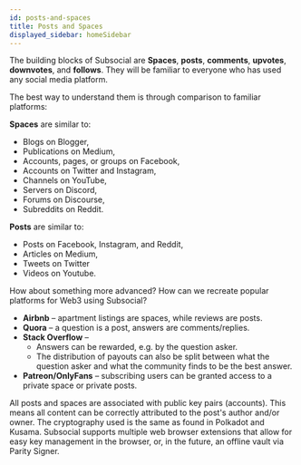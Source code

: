 ```yaml
---
id: posts-and-spaces
title: Posts and Spaces
displayed_sidebar: homeSidebar
---
```


The building blocks of Subsocial are **Spaces**, **posts**, **comments**, **upvotes**, **downvotes**, and **follows**. They
will be familiar to everyone who has used any social media platform.

The best way to understand them is through comparison to familiar platforms:

**Spaces** are similar to:

- Blogs on Blogger,
- Publications on Medium,
- Accounts, pages, or groups on Facebook,
- Accounts on Twitter and Instagram,
- Channels on YouTube,
- Servers on Discord,
- Forums on Discourse,
- Subreddits on Reddit.

**Posts** are similar to:

- Posts on Facebook, Instagram, and Reddit,
- Articles on Medium,
- Tweets on Twitter
- Videos on Youtube.

How about something more advanced? How can we recreate popular platforms for Web3
using Subsocial?

- **Airbnb** – apartment listings are spaces, while reviews are posts.
- **Quora** – a question is a post, answers are comments/replies.
- **Stack Overflow** –
  - Answers can be rewarded, e.g. by the question asker.
  - The distribution of payouts can also be split between what the question asker
and what the community finds to be the best answer.
- **Patreon/OnlyFans** – subscribing users can be granted access to a private space or private posts.

All posts and spaces are associated with public key pairs (accounts). This means all content
can be correctly attributed to the post's author and/or owner. The cryptography used is the same
as found in Polkadot and Kusama. Subsocial supports multiple web browser extensions that allow for
easy key management in the browser, or, in the future, an offline vault via Parity Signer.
